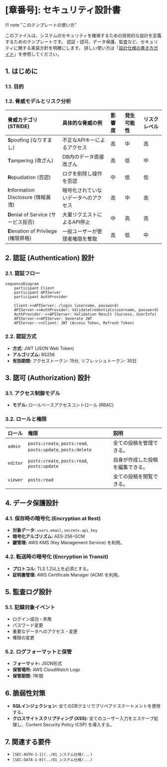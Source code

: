 # [章番号]: セキュリティ設計書

!!! note "このテンプレートの使い方"

このファイルは、システムのセキュリティを確保するための技術的な設計を定義するためのテンプレートです。
認証・認可、データ保護、監査など、セキュリティに関する実装方針を明確にします。
詳しい使い方は「[設計仕様の書き方ガイド](ここにガイドへのパスを記述してください)」を参照してください。

## 1. はじめに

### 1.1. 目的

<!-- このドキュメントが定義するセキュリティ設計の目的と、保護対象となる資産（データ、機能など）を明確にします。 -->

### 1.2. 脅威モデルとリスク分析

<!-- システムが直面する可能性のある脅威を分析し、そのリスクレベルを評価します。STRIDEモデルなどのフレームワークの利用を推奨します。 -->

| 脅威カテゴリ (STRIDE)                 | 具体的な脅威の例                     | 影響度 | 発生可能性 | リスクレベル |
| :------------------------------------ | :----------------------------------- | :----- | :--------- | :----------- |
| **S**poofing (なりすまし)             | 不正なAPIキーによるアクセス          | 高     | 中         | 高           |
| **T**ampering (改ざん)                | DB内のデータ直接改ざん               | 高     | 低         | 中           |
| **R**epudiation (否認)                | ログを削除し操作を否認               | 中     | 低         | 低           |
| **I**nformation Disclosure (情報漏洩) | 暗号化されていないデータへのアクセス | 高     | 中         | 高           |
| **D**enial of Service (サービス拒否)  | 大量リクエストによるAPI停止          | 中     | 高         | 高           |
| **E**levation of Privilege (権限昇格) | 一般ユーザーが管理者権限を奪取       | 高     | 低         | 中           |

## 2. 認証 (Authentication) 設計

<!-- ユーザーやシステムが「誰であるか」を証明するための仕組みを設計します。 -->

### 2.1. 認証フロー

<!-- ログインやAPIアクセスの認証フローを図で示します。 -->

```mermaid
sequenceDiagram
    participant Client
    participant APIServer
    participant AuthProvider

    Client->>APIServer: /login (username, password)
    APIServer->>AuthProvider: ValidateCredentials(username, password)
    AuthProvider-->>APIServer: Validation Result (Success, UserInfo)
    APIServer->>APIServer: Generate JWT
    APIServer-->>Client: JWT (Access Token, Refresh Token)
```

### 2.2. 認証方式

<!-- 採用する認証方式（ID/パスワード、OAuth 2.0, JWT, mTLSなど）とその設定詳細を記述します。 -->

- **方式:** JWT (JSON Web Token)
- **アルゴリズム:** RS256
- **有効期間:** アクセストークン: 15分, リフレッシュトークン: 30日

## 3. 認可 (Authorization) 設計

<!-- 認証された主体が「何をしてよいか」を制御する仕組みを設計します。 -->

### 3.1. アクセス制御モデル

<!-- 採用するアクセス制御モデル（RBAC, ABACなど）を記述します。 -->

- **モデル:** ロールベースアクセスコントロール (RBAC)

### 3.2. ロールと権限

<!-- 主要なロールと、各ロールに割り当てられる権限を定義します。 -->

| ロール   | 権限                                                         | 説明                             |
| :------- | :----------------------------------------------------------- | :------------------------------- |
| `admin`  | `posts:create`, `posts:read`, `posts:update`, `posts:delete` | 全ての投稿を管理できる。         |
| `editor` | `posts:create`, `posts:read`, `posts:update`                 | 自身が作成した投稿を編集できる。 |
| `viewer` | `posts:read`                                                 | 全ての投稿を閲覧できる。         |

## 4. データ保護設計

<!-- データの機密性と完全性を保護するための設計を記述します。 -->

### 4.1. 保存時の暗号化 (Encryption at Rest)

- **対象データ:** `users.email`, `secrets.api_key`
- **暗号化アルゴリズム:** AES-256-GCM
- **鍵管理:** AWS KMS (Key Management Service) を利用。

### 4.2. 転送時の暗号化 (Encryption in Transit)

- **プロトコル:** TLS 1.2以上を必須とする。
- **証明書管理:** AWS Certificate Manager (ACM) を利用。

## 5. 監査ログ設計

<!-- セキュリティに関連するイベントを記録するための設計を記述します。 -->

### 5.1. 記録対象イベント

- ログイン成功・失敗
- パスワード変更
- 重要なデータへのアクセス・変更
- 権限の変更

### 5.2. ログフォーマットと保管

- **フォーマット:** JSON形式
- **保管場所:** AWS CloudWatch Logs
- **保管期間:** 1年間

## 6. 脆弱性対策

<!-- OWASP Top 10などの一般的な脆弱性に対する具体的な対策方針を記述します。 -->

- **SQLインジェクション:** 全てのDBクエリでプリペアドステートメントを使用する。
- **クロスサイトスクリプティング (XSS):** 全てのユーザー入力をエスケープ処理し、Content Security Policy (CSP) を導入する。

## 7. 関連する要件

<!-- この設計の根拠となるセキュリティ要件IDへのリンクを記載します。 -->

- `[SEC-AUTH-1-1](../01_システム仕様/...)`
- `[SEC-DATA-1-0](../01_システム仕様/...)`
